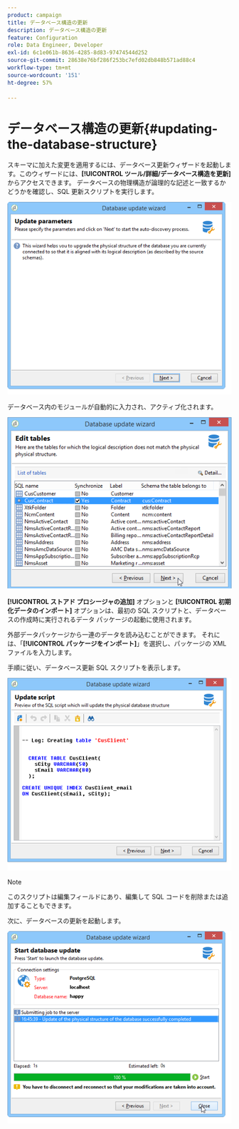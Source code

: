 ```yaml
---
product: campaign
title: データベース構造の更新
description: データベース構造の更新
feature: Configuration
role: Data Engineer, Developer
exl-id: 6c1e061b-8636-4285-8d83-97474544d252
source-git-commit: 28638e76bf286f253bc7efd02db848b571ad88c4
workflow-type: tm+mt
source-wordcount: '151'
ht-degree: 57%

---
```


# データベース構造の更新{#updating-the-database-structure}



スキーマに加えた変更を適用するには、データベース更新ウィザードを起動します。このウィザードには、**[!UICONTROL ツール/詳細/データベース構造を更新]** からアクセスできます。 データベースの物理構造が論理的な記述と一致するかどうかを確認し、SQL 更新スクリプトを実行します。

![](assets/d_ncs_integration_schema_update.png)

データベース内のモジュールが自動的に入力され、アクティブ化されます。

![](assets/d_ncs_integration_schema_update_select.png)

**[!UICONTROL ストアド プロシージャの追加]** オプションと **[!UICONTROL 初期化データのインポート]** オプションは、最初の SQL スクリプトと、データベースの作成時に実行されるデータ パッケージの起動に使用されます。

外部データパッケージから一連のデータを読み込むことができます。 それには、「**[!UICONTROL パッケージをインポート]**」を選択し、パッケージの XML ファイルを入力します。

手順に従い、データベース更新 SQL スクリプトを表示します。

![](assets/d_ncs_integration_schema_update2.png)

>[!NOTE]
>
>このスクリプトは編集フィールドにあり、編集して SQL コードを削除または追加することもできます。

次に、データベースの更新を起動します。

![](assets/d_ncs_integration_schema_update3.png)
